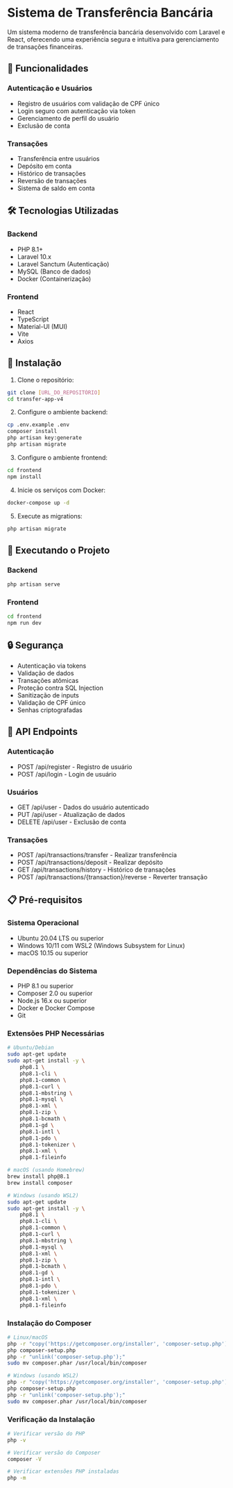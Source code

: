 # Sistema de Transferência Bancária

Um sistema moderno de transferência bancária desenvolvido com Laravel e React, oferecendo uma experiência segura e intuitiva para gerenciamento de transações financeiras.

## 🚀 Funcionalidades

### Autenticação e Usuários
- Registro de usuários com validação de CPF único
- Login seguro com autenticação via token
- Gerenciamento de perfil do usuário
- Exclusão de conta

### Transações
- Transferência entre usuários
- Depósito em conta
- Histórico de transações
- Reversão de transações
- Sistema de saldo em conta

## 🛠️ Tecnologias Utilizadas

### Backend
- PHP 8.1+
- Laravel 10.x
- Laravel Sanctum (Autenticação)
- MySQL (Banco de dados)
- Docker (Containerização)

### Frontend
- React
- TypeScript
- Material-UI (MUI)
- Vite
- Axios

## 🔧 Instalação

1. Clone o repositório:
```bash
git clone [URL_DO_REPOSITÓRIO]
cd transfer-app-v4
```

2. Configure o ambiente backend:
```bash
cp .env.example .env
composer install
php artisan key:generate
php artisan migrate
```

3. Configure o ambiente frontend:
```bash
cd frontend
npm install
```

4. Inicie os serviços com Docker:
```bash
docker-compose up -d
```

5. Execute as migrations:
```bash
php artisan migrate
```

## 🚀 Executando o Projeto

### Backend
```bash
php artisan serve
```

### Frontend
```bash
cd frontend
npm run dev
```

## 🔒 Segurança

- Autenticação via tokens
- Validação de dados
- Transações atômicas
- Proteção contra SQL Injection
- Sanitização de inputs
- Validação de CPF único
- Senhas criptografadas

## 📝 API Endpoints

### Autenticação
- POST /api/register - Registro de usuário
- POST /api/login - Login de usuário

### Usuários
- GET /api/user - Dados do usuário autenticado
- PUT /api/user - Atualização de dados
- DELETE /api/user - Exclusão de conta

### Transações
- POST /api/transactions/transfer - Realizar transferência
- POST /api/transactions/deposit - Realizar depósito
- GET /api/transactions/history - Histórico de transações
- POST /api/transactions/{transaction}/reverse - Reverter transação

## 📋 Pré-requisitos

### Sistema Operacional
- Ubuntu 20.04 LTS ou superior
- Windows 10/11 com WSL2 (Windows Subsystem for Linux)
- macOS 10.15 ou superior

### Dependências do Sistema
- PHP 8.1 ou superior
- Composer 2.0 ou superior
- Node.js 16.x ou superior
- Docker e Docker Compose
- Git

### Extensões PHP Necessárias
```bash
# Ubuntu/Debian
sudo apt-get update
sudo apt-get install -y \
    php8.1 \
    php8.1-cli \
    php8.1-common \
    php8.1-curl \
    php8.1-mbstring \
    php8.1-mysql \
    php8.1-xml \
    php8.1-zip \
    php8.1-bcmath \
    php8.1-gd \
    php8.1-intl \
    php8.1-pdo \
    php8.1-tokenizer \
    php8.1-xml \
    php8.1-fileinfo

# macOS (usando Homebrew)
brew install php@8.1
brew install composer

# Windows (usando WSL2)
sudo apt-get update
sudo apt-get install -y \
    php8.1 \
    php8.1-cli \
    php8.1-common \
    php8.1-curl \
    php8.1-mbstring \
    php8.1-mysql \
    php8.1-xml \
    php8.1-zip \
    php8.1-bcmath \
    php8.1-gd \
    php8.1-intl \
    php8.1-pdo \
    php8.1-tokenizer \
    php8.1-xml \
    php8.1-fileinfo
```

### Instalação do Composer
```bash
# Linux/macOS
php -r "copy('https://getcomposer.org/installer', 'composer-setup.php');"
php composer-setup.php
php -r "unlink('composer-setup.php');"
sudo mv composer.phar /usr/local/bin/composer

# Windows (usando WSL2)
php -r "copy('https://getcomposer.org/installer', 'composer-setup.php');"
php composer-setup.php
php -r "unlink('composer-setup.php');"
sudo mv composer.phar /usr/local/bin/composer
```

### Verificação da Instalação
```bash
# Verificar versão do PHP
php -v

# Verificar versão do Composer
composer -V

# Verificar extensões PHP instaladas
php -m
```
